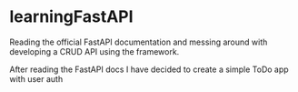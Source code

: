 # learningFastAPI

Reading the official FastAPI documentation and messing around with developing a CRUD API using the framework.

After reading the FastAPI docs I have decided to create a simple ToDo app with user auth